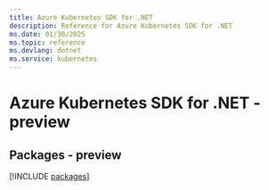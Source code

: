 ```yaml
---
title: Azure Kubernetes SDK for .NET
description: Reference for Azure Kubernetes SDK for .NET
ms.date: 01/30/2025
ms.topic: reference
ms.devlang: dotnet
ms.service: kubernetes
---
```

# Azure Kubernetes SDK for .NET - preview
## Packages - preview
[!INCLUDE [packages](kubernetes-index.md)]